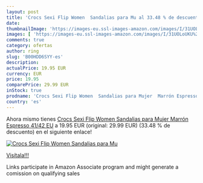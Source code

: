 ```yaml
---
layout: post
title: 'Crocs Sexi Flip Women  Sandalias para Mu al 33.48 % de descuento'
date: 
thumbnailImage: 'https://images-eu.ssl-images-amazon.com/images/I/31UOLoUKU%2BL._SL200_.jpg'
images: [ 'https://images-eu.ssl-images-amazon.com/images/I/31UOLoUKU%2BL._SL200_.jpg' ]
comments: true
category: ofertas
author: ring
slug: 'B00HDD6SYY-es'
description:
actualPrice: 19.95 EUR
currency: EUR
price: 19.95
comparePrice: 29.99 EUR
inStock: true
prodname: 'Crocs Sexi Flip Women  Sandalias para Mujer  Marrón Espresso  41/42 EU'
country: 'es'
---
```


Ahora mismo tienes [Crocs Sexi Flip Women  Sandalias para Mujer  Marrón Espresso  41/42 EU](https://www.amazon.es/dp/B00HDD6SYY/?tag=tolees-21) a 19.95 EUR (original: 29.99 EUR) (33.48 %  de descuento) en el siguiente enlace!

[![Crocs Sexi Flip Women  Sandalias para Mu](https://images-eu.ssl-images-amazon.com/images/I/31UOLoUKU%2BL._SL200_.jpg)](https://www.amazon.es/dp/B00HDD6SYY/?tag=tolees-21)

[Visítala!!!](https://www.amazon.es/dp/B00HDD6SYY/?tag=tolees-21)

Links participate in Amazon Associate program and might generate a comission on qualifying sales
